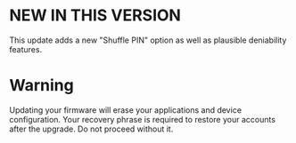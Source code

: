 NEW IN THIS VERSION
===================

This update adds a new "Shuffle PIN" option as well as plausible deniability features.

Warning
=======

Updating your firmware will erase your applications and device configuration. Your recovery phrase is required to restore your accounts after the upgrade. Do not proceed without it.

